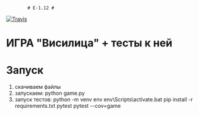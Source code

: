             # E-1.12 #

[![Travis][build-badge]][build]


[build-badge]: https://img.shields.io/travis/StalingradTeam/e-1.12/master.png?style=flat-square
[build]: https://travis-ci.org/StalingradTeam/e-1.12

# ИГРА "Висилица" + тесты к ней

# Запуск

1) скачиваем файлы
2) запускаем:
   python game.py
3) запуск тестов:
   python -m venv env
   env\Scripts\activate.bat
   pip install -r requirements.txt
   pytest
   pytest --cov=game
